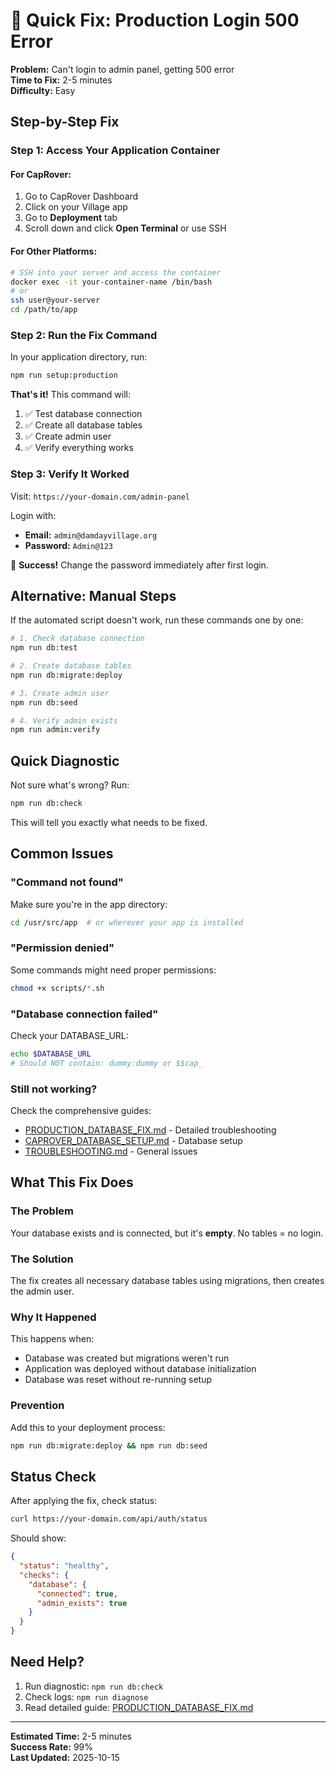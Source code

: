 # 🚀 Quick Fix: Production Login 500 Error

**Problem:** Can't login to admin panel, getting 500 error  
**Time to Fix:** 2-5 minutes  
**Difficulty:** Easy

## Step-by-Step Fix

### Step 1: Access Your Application Container

#### For CapRover:
1. Go to CapRover Dashboard
2. Click on your Village app
3. Go to **Deployment** tab
4. Scroll down and click **Open Terminal** or use SSH

#### For Other Platforms:
```bash
# SSH into your server and access the container
docker exec -it your-container-name /bin/bash
# or
ssh user@your-server
cd /path/to/app
```

### Step 2: Run the Fix Command

In your application directory, run:

```bash
npm run setup:production
```

**That's it!** This command will:
1. ✅ Test database connection
2. ✅ Create all database tables
3. ✅ Create admin user
4. ✅ Verify everything works

### Step 3: Verify It Worked

Visit: `https://your-domain.com/admin-panel`

Login with:
- **Email:** `admin@damdayvillage.org`
- **Password:** `Admin@123`

🎉 **Success!** Change the password immediately after first login.

## Alternative: Manual Steps

If the automated script doesn't work, run these commands one by one:

```bash
# 1. Check database connection
npm run db:test

# 2. Create database tables
npm run db:migrate:deploy

# 3. Create admin user
npm run db:seed

# 4. Verify admin exists
npm run admin:verify
```

## Quick Diagnostic

Not sure what's wrong? Run:

```bash
npm run db:check
```

This will tell you exactly what needs to be fixed.

## Common Issues

### "Command not found"
Make sure you're in the app directory:
```bash
cd /usr/src/app  # or wherever your app is installed
```

### "Permission denied"
Some commands might need proper permissions:
```bash
chmod +x scripts/*.sh
```

### "Database connection failed"
Check your DATABASE_URL:
```bash
echo $DATABASE_URL
# Should NOT contain: dummy:dummy or $$cap_
```

### Still not working?
Check the comprehensive guides:
- [PRODUCTION_DATABASE_FIX.md](./PRODUCTION_DATABASE_FIX.md) - Detailed troubleshooting
- [CAPROVER_DATABASE_SETUP.md](./CAPROVER_DATABASE_SETUP.md) - Database setup
- [TROUBLESHOOTING.md](./TROUBLESHOOTING.md) - General issues

## What This Fix Does

### The Problem
Your database exists and is connected, but it's **empty**. No tables = no login.

### The Solution
The fix creates all necessary database tables using migrations, then creates the admin user.

### Why It Happened
This happens when:
- Database was created but migrations weren't run
- Application was deployed without database initialization
- Database was reset without re-running setup

### Prevention
Add this to your deployment process:
```bash
npm run db:migrate:deploy && npm run db:seed
```

## Status Check

After applying the fix, check status:

```bash
curl https://your-domain.com/api/auth/status
```

Should show:
```json
{
  "status": "healthy",
  "checks": {
    "database": {
      "connected": true,
      "admin_exists": true
    }
  }
}
```

## Need Help?

1. Run diagnostic: `npm run db:check`
2. Check logs: `npm run diagnose`
3. Read detailed guide: [PRODUCTION_DATABASE_FIX.md](./PRODUCTION_DATABASE_FIX.md)

---

**Estimated Time:** 2-5 minutes  
**Success Rate:** 99%  
**Last Updated:** 2025-10-15
